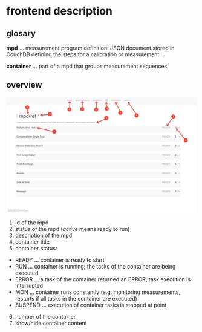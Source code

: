 # frontend description

## glosary

**mpd** ... measurement program definition: JSON document stored in
CouchDB defining the steps for a calibration or measurement.

**container** ... part of a mpd that groups measurement sequences.

## overview

<img src="frontend_i.jpeg">

1. id of the mpd
2. status of the mpd (_active_ means ready to run)
3. description of the mpd
4. container title
5. container status:
* READY ... container is ready to start
* RUN ... container is running; the tasks of the container are being
  executed
* ERROR ... a task of the container returned an ERROR, task execution
  is interrupted
* MON ... container runs constantly (e.g. monitoring measurements,
  restarts if all tasks in the container are executed)
* SUSPEND ... execution of container tasks is stopped at point
6. number of the container
7. show/hide container content
